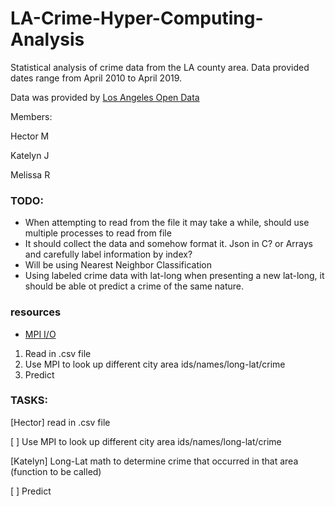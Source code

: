 # LA-Crime-Hyper-Computing-Analysis
Statistical analysis of crime data from the LA county area. Data provided dates range from April 2010 to April 2019.

Data was provided by [Los Angeles Open Data](https://data.lacity.org/A-Safe-City/Crime-Data-from-2010-to-Present/y8tr-7khq)

Members:

Hector M

Katelyn J

Melissa R

### TODO:
- When attempting to read from the file it may take a while, should use multiple processes to read from file
- It should collect the data and somehow format it. Json in C? or Arrays and carefully label information by index?
- Will be using Nearest Neighbor Classification
- Using labeled crime data with lat-long when presenting a new lat-long, it should be able ot predict a crime of the same nature.


### resources
- [MPI I/O](http://wgropp.cs.illinois.edu/courses/cs598-s16/lectures/lecture32.pdf)
1. Read in .csv file
2. Use MPI to look up different city area ids/names/long-lat/crime 
3. Predict

### TASKS:
[Hector] read in .csv file

[ ] Use MPI to look up different city area ids/names/long-lat/crime

[Katelyn] Long-Lat math to determine crime that occurred in that area (function to be called)

[ ] Predict
